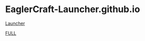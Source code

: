 # EaglerCraft-Launcher.github.io

[Launcher](https://testerthefoxyt.github.io/EaglerCraft-Launcher.github.io/)

[FULL](https://eaglercraft-launacher.gt.tc/) 
